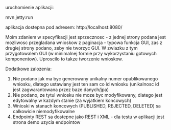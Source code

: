 uruchomienie aplikacji:

mvn jetty:run

aplikacja dostepna pod adresem:
http://localhost:8080/

Moim zdaniem w specyfikacji jest sprzecznosc - z jednej strony podana jest mozliwosc przegladana wnioskow z paginacja - typowa funkcja GUI, zas z drugiej strony podano, zeby nie tworzyc GUI.
W zwiazku z tym przygotowalem GUI (w minimalnej formie przy wykorzystaniu gotowych komponentow). Uproscilo to takze tworzenie wnioskow.

Dodatkowe zalozenia:
1. Nie podano jak ma byc generowany unikalny numer opublikowanego wniosku, dlatego ustawiany jest ten sam co id wniosku (unikalnosc id jest zagwarantowana przez baze danych/jpa)
2. Nie podano, ze tytul wniosku nie moze byc modyfikowany, dlatego jest edytowalny w kazdym stanie (za wyjatkiem koncowych)
3. Wnioski w stanach koncowych (PUBLISHED, REJECTED, DELETED) sa calkowicie niemodyfikowalne
4. Endpointy REST sa dostepne jako REST i XML - dla testu w aplikacji jest strona demo uzycia endpointow
